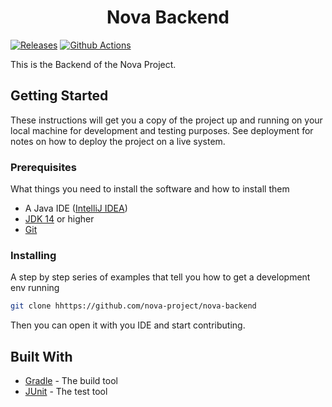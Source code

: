 <h1 align="center">Nova Backend</h1>

[![Releases](https://badge.fury.io/gh/nova-project%2Fnova-backend.svg)](https://github.com/nova-project/nova-backend/releases)
[![Github Actions](https://github.com/nova-project/nova-backend/workflows/Docker%20Push/badge.svg)](https://github.com/nova-project/nova-backend/actions)

This is the Backend of the Nova Project.

## Getting Started

These instructions will get you a copy of the project up and running on your local machine for development and testing purposes. See deployment for notes on how to deploy the project on a live system.

### Prerequisites

What things you need to install the software and how to install them

* A Java IDE ([IntelliJ IDEA](https://www.jetbrains.com/idea/))
* [JDK 14](https://adoptopenjdk.net/index.html) or higher
* [Git](https://git-scm.com/)

### Installing

A step by step series of examples that tell you how to get a development env running

```sh
git clone hhttps://github.com/nova-project/nova-backend
```

Then you can open it with you IDE and start contributing.

## Built With

* [Gradle](https://gradle.org/) - The build tool
* [JUnit](https://junit.org/) - The test tool

